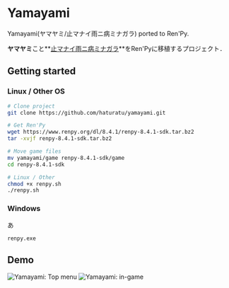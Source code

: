 # Yamayami
Yamayami(ヤマヤミ/止マナイ雨ニ病ミナガラ) ported to Ren'Py.

**ヤマヤミ**こと**[止マナイ雨ニ病ミナガラ](https://www58.atwiki.jp/yandere01/pages/1.html "ヒロインが全員ヤンデレなギャルゲ作ろうぜまとめ　@ ウィキ - 止マナイ雨ニ病ミナガラ制作まとめ")**をRen'Pyに移植するプロジェクト．

## Getting started

### Linux / Other OS
```bash
# Clone project
git clone https://github.com/haturatu/yamayami.git

# Get Ren'Py
wget https://www.renpy.org/dl/8.4.1/renpy-8.4.1-sdk.tar.bz2
tar -xvjf renpy-8.4.1-sdk.tar.bz2

# Move game files
mv yamayami/game renpy-8.4.1-sdk/game
cd renpy-8.4.1-sdk

# Linux / Other
chmod +x renpy.sh
./renpy.sh
```

### Windows
あ
```
renpy.exe
```

## Demo

![Yamayami: Top menu](demo/top.png)
![Yamayami: in-game](demo/in-game.png)

